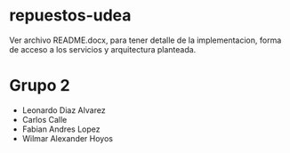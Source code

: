 # repuestos-udea

Ver archivo README.docx, para tener detalle de la implementacion, forma de acceso a los servicios y arquitectura planteada.

# Grupo 2

- Leonardo Diaz Alvarez
- Carlos Calle
- Fabian Andres Lopez
- Wilmar Alexander Hoyos


